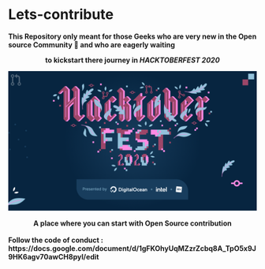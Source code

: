 # Lets-contribute

<B>This Repository only meant for those Geeks who are very new in the Open source Community 🤩 and who are eagerly waiting <div align="center"> to kickstart there journey in *HACKTOBERFEST 2020* </B></div>

![hacktoberfest](https://github.com/Hacktoberfest-SCE/start-with-github/blob/master/Resources/HF2020%20Events%201920x1080%20Centered.png)
<div align="center"> <b>A place where you can start with Open Source contribution<b> </div> <br>
<B>Follow the code of conduct : <B> https://docs.google.com/document/d/1gFKOhyUqMZzrZcbq8A_TpO5x9J9HK6agv70awCH8pyI/edit
  
